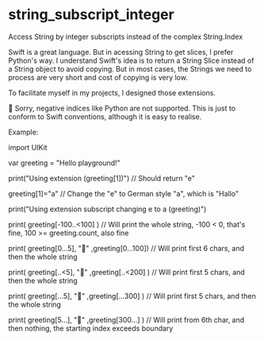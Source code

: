 # string_subscript_integer
Access String by integer subscripts instead of the complex String.Index

Swift is a great language. But in acessing String to get slices, I prefer Python's way. I understand Swift's idea is to return a String Slice instead of a String object to avoid copying. But in most cases, the Strings we need to process are very short and cost of copying is very low.

To facilitate myself in my projects, I designed those extensions.

🔴 Sorry, negative indices like Python are not supported. This is just to conform to Swift conventions, although it is easy to realise.

Example:

import UIKit

var greeting = "Hello playground!"

print("Using extension \(greeting[1])")   // Should return "e"

greeting[1]="a"                           // Change the "e" to German style "a", which is "Hallo"

print("Using extension subscript changing e to a \(greeting)")

print( greeting[-100..<100] )                    // Will print the whole string, -100 < 0, that's fine, 100 >= greeting.count, also fine 

print( greeting[0...5], "💚" ,greeting[0...100]) // Will print first 6 chars, and then the whole string

print( greeting[..<5], "💚" ,greeting[..<200] )  // Will print first 5 chars, and then the whole string

print( greeting[...5], "💚" ,greeting[...300] )  // Will print first 5 chars, and then the whole string

print( greeting[5...], "💚" ,greeting[300...] )  // Will print from 6th char, and then nothing, the starting index exceeds boundary 
